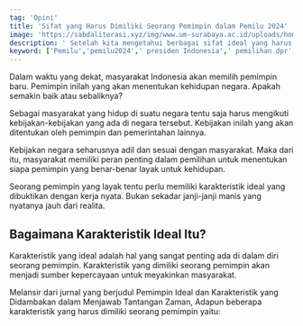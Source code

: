 ```yaml
---
tag: 'Opini'
title: 'Sifat yang Harus Dimiliki Seorang Pemimpin dalam Pemilu 2024'
image: 'https://sabdaliterasi.xyz/img/www.um-surabaya.ac.id/uploads/home/gambar_konten/foto_konten-dosen-um-surabaya-beri-pesan-ini-untuk-cegah-isu-sara-jelang-pemilu-2024-uswah-GsUpPU.webp'
description: ' Setelah kita mengetahui berbagai sifat ideal yang harus dimiliki seorang pemimpin, kini masyarakat harus menentukan pemimpin yang tepat untuk kemajuan negara.'
keyword: ['Pemilu','pemilu2024',' presiden Indonesia',' pemilihan dpr',' pesta demokrasi']
---
```

<p>Dalam waktu yang dekat, masyarakat Indonesia akan memilih pemimpin baru. Pemimpin inilah yang akan menentukan kehidupan negara. Apakah semakin baik atau sebaliknya?</p><p>Sebagai masyarakat yang hidup di suatu negara tentu ѕaja harus mengikuti kebijakan-kebijakan yang ada di negara tersebut. Kebijakan inilah yang akan ditentukan oleh pemimpin dan pemerintahan lainnya.</p><p>Kebijakan negara seharusnya adil dan sesuai dengan masyarakat. Maka dari itu, masyarakat memiliki peran penting dalam pemilihan untuk menentukan siapa pemimpin yang benar-benar layak untuk kehidupan.</p><p>Seorang pemimpin yang layak tentu perlu memiliki karakteristik ideal yang dibuktikan dengan kerja nyata. Bukan sekadar janji-janji manis yang nyatanya jauh dari realita.</p><h2><strong>Bagaimana Karakteristik Ideal Itu?</strong></h2><p>Karakteristik yang ideal adalah hal yang ѕangat penting ada di dalam diri seorang pemimpin. Karakteristik yang dimiliki seorang pemimpin akan menjadi sumber kepercayaan untuk meyakinkan masyarakat.</p><p>Melansir dari jurnal yang berjudul Pemimpin Ideal dan Karakteristik yang Didambakan dalam Menjawab Tantangan Zaman, Adapun beberapa karakteristik yang harus dimiliki seorang pemimpin yaitu:</p>
